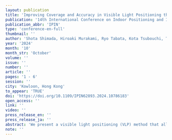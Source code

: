 ```yaml
---
layout: publication
title: 'Improving Coverage and Accuracy in Visible Light Positioning through Ceiling Reflection Modeling'
publication: '14th International Conference on Indoor Positioning and Indoor Navigation'
publication_abbr: 'IPIN'
type: 'conference-en-full'
thumbnail: ''
author: 'Shota Shimada, Hiroaki Murakami, Ryo Tabata, Kota Tsubouchi, Takuya Sasatani, Yoshihiro Kawahara, and Masanori Sugimoto'
year: '2024'
month: '10'
month_str: 'October'
volume: ''
issue: ''
number: ''
article: ''
pages: '1 - 6'
session: ''
city: 'Kowloon, Hong Kong'
to_appear: 'TRUE'
doi: 'https://doi.org/10.1109/IPIN62893.2024.10786183'
open_access: ''
link: ''
video: ''
press_release_en: ''
press_release_ja: ''
abstract: 'We present a visible light positioning (VLP) method that allows indoor positioning using a smartphone camera with a narrow field of view (FoV). Our method employs omni-directional LEDs, each modulated at a unique frequency, mounted on the ceiling. The system calculates the 2-D position and azimuth of the smartphone by analyzing the brightness of ceiling reflection captured by the user’s smartphone front camera. This approach does not necessitate a direct line-of-sight to the LEDs, effectively overcomes the FoV limitations, and enables positioning over a wider space. We model the ceiling reflection as a transmission path between the LEDs and the ceiling, improving coverage and accuracy of estimation for the user’s position and azimuth compared to previous work. In experiments with two LEDs placed 2.6 m apart, our method covered a space over ten times larger than traditional methods, achieving coverage of 50 m^2 with a mean absolute error (MAE) in the positioning of 0.46 m and an MAE in azimuth estimation of 13.0 deg.'
note: ''
---
```

